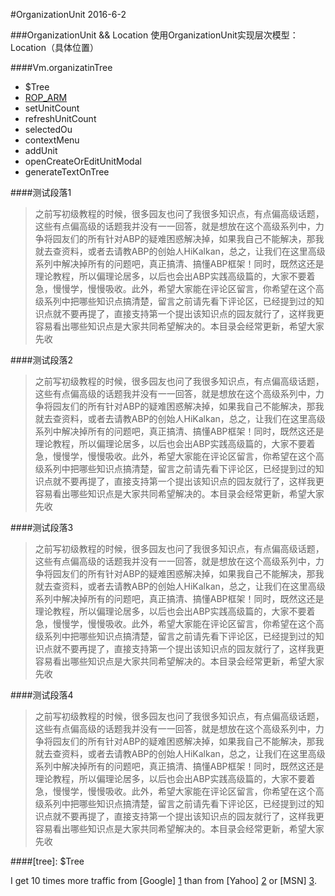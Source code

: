 #<a id="head"/>OrganizationUnit 2016-6-2

###OrganizationUnit && Location
使用OrganizationUnit实现层次模型：Location（具体位置）

####Vm.organizatinTree 
* $Tree
* <a href="#ou">ROP_ARM</A>
* setUnitCount
* refreshUnitCount
* selectedOu
* contextMenu
* addUnit
* openCreateOrEditUnitModal
* generateTextOnTree


####测试段落1
>之前写初级教程的时候，很多园友也问了我很多知识点，有点偏高级话题，这些有点偏高级的话题我并没有一一回答，就是想放在这个高级系列中，力争将园友们的所有针对ABP的疑难困惑解决掉，如果我自己不能解决，那我就去查资料，或者去请教ABP的创始人HiKalkan，总之，让我们在这里高级系列中解决掉所有的问题吧，真正搞清、搞懂ABP框架！同时，既然这还是理论教程，所以偏理论居多，以后也会出ABP实践高级篇的，大家不要着急，慢慢学，慢慢吸收。此外，希望大家能在评论区留言，你希望在这个高级系列中把哪些知识点搞清楚，留言之前请先看下评论区，已经提到过的知识点就不要再提了，直接支持第一个提出该知识点的园友就行了，这样我更容易看出哪些知识点是大家共同希望解决的。本目录会经常更新，希望大家先收

####测试段落2
>之前写初级教程的时候，很多园友也问了我很多知识点，有点偏高级话题，这些有点偏高级的话题我并没有一一回答，就是想放在这个高级系列中，力争将园友们的所有针对ABP的疑难困惑解决掉，如果我自己不能解决，那我就去查资料，或者去请教ABP的创始人HiKalkan，总之，让我们在这里高级系列中解决掉所有的问题吧，真正搞清、搞懂ABP框架！同时，既然这还是理论教程，所以偏理论居多，以后也会出ABP实践高级篇的，大家不要着急，慢慢学，慢慢吸收。此外，希望大家能在评论区留言，你希望在这个高级系列中把哪些知识点搞清楚，留言之前请先看下评论区，已经提到过的知识点就不要再提了，直接支持第一个提出该知识点的园友就行了，这样我更容易看出哪些知识点是大家共同希望解决的。本目录会经常更新，希望大家先收

####测试段落3
>之前写初级教程的时候，很多园友也问了我很多知识点，有点偏高级话题，这些有点偏高级的话题我并没有一一回答，就是想放在这个高级系列中，力争将园友们的所有针对ABP的疑难困惑解决掉，如果我自己不能解决，那我就去查资料，或者去请教ABP的创始人HiKalkan，总之，让我们在这里高级系列中解决掉所有的问题吧，真正搞清、搞懂ABP框架！同时，既然这还是理论教程，所以偏理论居多，以后也会出ABP实践高级篇的，大家不要着急，慢慢学，慢慢吸收。此外，希望大家能在评论区留言，你希望在这个高级系列中把哪些知识点搞清楚，留言之前请先看下评论区，已经提到过的知识点就不要再提了，直接支持第一个提出该知识点的园友就行了，这样我更容易看出哪些知识点是大家共同希望解决的。本目录会经常更新，希望大家先收

####<a name="ou"></a>测试段落4
>之前写初级教程的时候，很多园友也问了我很多知识点，有点偏高级话题，这些有点偏高级的话题我并没有一一回答，就是想放在这个高级系列中，力争将园友们的所有针对ABP的疑难困惑解决掉，如果我自己不能解决，那我就去查资料，或者去请教ABP的创始人HiKalkan，总之，让我们在这里高级系列中解决掉所有的问题吧，真正搞清、搞懂ABP框架！同时，既然这还是理论教程，所以偏理论居多，以后也会出ABP实践高级篇的，大家不要着急，慢慢学，慢慢吸收。此外，希望大家能在评论区留言，你希望在这个高级系列中把哪些知识点搞清楚，留言之前请先看下评论区，已经提到过的知识点就不要再提了，直接支持第一个提出该知识点的园友就行了，这样我更容易看出哪些知识点是大家共同希望解决的。本目录会经常更新，希望大家先收

####<a id="ou"></a>[tree]: $Tree


I get 10 times more traffic from [Google] [1] than from
[Yahoo] [2] or [MSN] [3].

  [1]: #head        "Google123"
  [2]: http://search.yahoo.com/  "Yahoo Search"
  [3]: http://search.msn.com/    "MSN Search"
